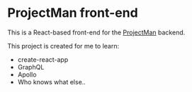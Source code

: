 # ProjectMan front-end

This is a React-based front-end for the [ProjectMan](https://github.com/marianboda/projectman6) backend.

This project is created for me to learn:
* create-react-app
* GraphQL
* Apollo
* Who knows what else..
